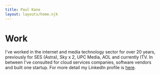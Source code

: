 ```yaml
---
title: Paul Kane
layout: layouts/home.njk
---
```

<h1 class="font-bold text-7xl">Work</h1>
<p class="text-xl mt-4">I've worked in the internet and media technology sector for over 20 years, previously for SES (Astra), Sky x 2, UPC Media, AOL and currently ITV. In between I've consulted for cloud services companies, software vendors and built one startup. For more detail my LinkedIn profile is <a href="https://www.linkedin.com/in/paul-kane-b1162">here</a>.</p>
